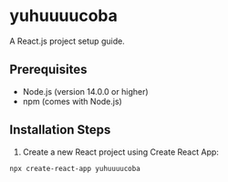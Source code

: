 # yuhuuuucoba

A React.js project setup guide.

## Prerequisites

- Node.js (version 14.0.0 or higher)
- npm (comes with Node.js)

## Installation Steps

1. Create a new React project using Create React App:

```bash
npx create-react-app yuhuuuucoba
